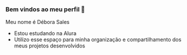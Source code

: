 ### Bem vindos ao meu perfil 🧡

Meu nome é Débora Sales

- Estou estudando na Alura
- Utilizo esse espaço para minha organização e compartilhamento dos meus projetos desenvolvidos
